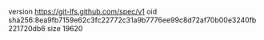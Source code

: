 version https://git-lfs.github.com/spec/v1
oid sha256:8ea9fb7159e62c3fc22772c31a9b7776ee99c8d72af70b00e3240fb221720db6
size 19620
